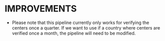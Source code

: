 # IMPROVEMENTS

- Please note that this pipeline currently only works for verifying the centers once a quarter. If we want to use if a country where centers are verified once a month, the pipeline will need to be modified.
